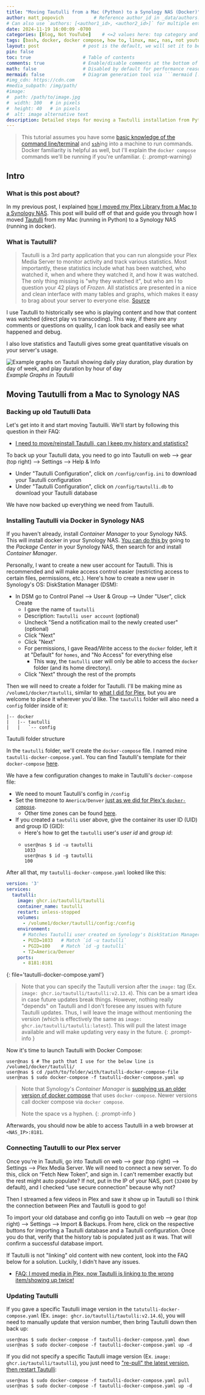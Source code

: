 ```yaml
---
title: "Moving Tautulli from a Mac (Python) to a Synology NAS (Docker)"
author: matt_popovich           # Reference author_id in _data/authors.yml
# Can also use `authors: [<author1_id>, <author2_id>]` for multiple entries
date: 2024-11-19 16:00:09 -0700
categories: [Blog, Not YouTube]    # <=2 values here: top category and sub category
tags: [bash, docker, docker compose, how to, linux, mac, nas, not youtube, synology, tautulli, tech, tutorial]                # TAG names should always be lowercase
layout: post                # post is the default, we will set it to be explicit
pin: false
toc: true                   # Table of contents
comments: true              # Enable/disable comments at the bottom of the post
math: false                 # Disabled by default for performance reasons
mermaid: false              # Diagram generation tool via ```mermaid [...]```
#img_cdn: https://cdn.com
#media_subpath: /img/path/
#image:
#  path: /path/to/image.jpg
#  width: 100   # in pixels
#  height: 40   # in pixels
#  alt: image alternative text
description: Detailed steps for moving a Tautulli installation from Python on a Mac to docker in a Synology NAS
---
```


> This tutorial assumes you have some [basic knowledge of the command line/terminal](/posts/introduction-to-the-command-line-shell-terminal-etc/) and [`ssh`](https://www.digitalocean.com/community/tutorials/how-to-use-ssh-to-connect-to-a-remote-server)ing into a machine to run commands. Docker familiarity is helpful as well, but I'll explain the `docker compose` commands we'll be running if you're unfamiliar.
{: .prompt-warning}

## Intro

### What is this post about?
In my previous post, I explained [how I moved my Plex Library from a Mac to a Synology NAS](/posts/moving-my-plex-library-from-a-mac-to-a-synology-nas/). This post will build off of that and guide you through how I moved [Tautulli](https://tautulli.com) from my Mac (running in Python) to a Synology NAS (running in docker).

### What is Tautulli?
> Tautulli is a 3rd party application that you can run alongside your Plex Media Server to monitor activity and track various statistics. Most importantly, these statistics include what has been watched, who watched it, when and where they watched it, and how it was watched. The only thing missing is "why they watched it", but who am I to question your 42 plays of *Frozen*. All statistics are presented in a nice and clean interface with many tables and graphs, which makes it easy to brag about your server to everyone else.
> [Source](https://tautulli.com)

I use Tautulli to historically see who is playing content and how that content was watched (direct play vs transcoding). This way, if there are any comments or questions on quality, I can look back and easily see what happened and debug.

I also love statistics and Tautulli gives some great quantitative visuals on your server's usage.

![Example graphs on Tautuli showing daily play duration, play duration by day of week, and play duration by hour of day](https://tautulli.com/images/screenshots/graphs.png)
*Example Graphs in Tautulli*

## Moving Tautulli from a Mac to Synology NAS

### Backing up old Tautulli Data
Let's get into it and start moving Tautuilli. We'll start by following this question in their FAQ:
* [I need to move/reinstall Tautulli, can I keep my history and statistics?](https://github.com/Tautulli/Tautulli/wiki/Frequently-Asked-Questions#q-i-need-to-movereinstall-tautulli-can-i-keep-my-history-and-statistics)

To back up your Tautulli data, you need to go into Tautulli on web --> gear (top right) --> Settings --> Help & Info
  * Under "Tautulli Configuration", click on `/config/config.ini` to download your Tautulli configuration
  * Under "Tautulli Configuration", click on `/config/tautulli.db` to download your Tautulli database

We have now backed up everything we need from Tautulli.

### Installing Tautulli via Docker in Synology NAS
If you haven't already, install *Container Manager* to your Synology NAS. This will install docker in your Synology NAS. [You can do this by](https://kb.synology.com/en-nz/DSM/tutorial/How_to_install_applications_with_Package_Center) going to the *Package Center* in your Synology NAS, then search for and install *Container Manager*.

Personally, I want to create a new user account for Tautulli. This is recommended and will make access control easier (restricting access to certain files, permissions, etc.). Here's how to create a new user in Synology's OS: DiskStation Manager (DSM):
  * In DSM go to Control Panel --> User & Group --> Under "User", click Create
    * I gave the name of `tautulli`
    * Description: `Tautulli user account` (optional)
    * Uncheck "Send a notification mail to the newly created user" (optional)
    * Click "Next"
    * Click "Next"
    * For permissions, I gave Read/Write access to the `docker` folder, left it at "Default" for `homes`, and "No Access" for everything else
      * This way, the `tautulli` user will only be able to access the `docker` folder (and its home directory).
    * Click "Next" through the rest of the prompts

Then we will need to create a folder for Tautulli. I'll be making mine as `/volume1/docker/tautulli`, similar to [what I did for Plex](/posts/moving-my-plex-library-from-a-mac-to-a-synology-nas/#installing-plex-via-docker-compose), but you are welcome to place it wherever you'd like. The `tautulli` folder will also need a `config` folder inside of it:

```console
|-- docker
|   |-- tautulli
|   |   `-- config
```
<my-caption>Tautulli folder structure</my-caption>

In the `tautulli` folder, we'll create the `docker-compose` file. I named mine `tautulli-docker-compose.yaml`. You can find Tautulli's template for their `docker-compose` [here](https://github.com/Tautulli/Tautulli/wiki/Installation#using-docker-compose).

We have a few configuration changes to make in Tautulli's `docker-compose` file:
* We need to mount Tautulli's config in `/config`
* Set the timezone to `America/Denver` [just as we did for Plex's `docker-compose`](/posts/moving-my-plex-library-from-a-mac-to-a-synology-nas/#installing-plex-via-docker-compose).
  * Other time zones can be found [here](https://en.wikipedia.org/wiki/List_of_tz_database_time_zones).
* If you created a `tautulli` user above, give the container its user ID (UID) and group ID (GID):
  * Here's how to get the `tautulli` user's *user id* and *group id*:
  * ```console
    user@nas $ id -u tautulli
    1033
    user@nas $ id -g tautulli
    100
    ```

After all that, my `tautulli-docker-compose.yaml` looked like this:
```yaml
version: '3'
services:
  tautulli:
    image: ghcr.io/tautulli/tautulli
    container_name: tautulli
    restart: unless-stopped
    volumes:
      - /volume1/docker/tautulli/config:/config
    environment:
      # Matches Tautulli user created on Synology's DiskStation Manager
      - PUID=1033   # Match `id -u tautulli`
      - PGID=100    # Match `id -g tautulli`
      - TZ=America/Denver
    ports:
      - 8181:8181
```
{: file='tautulli-docker-compose.yaml'}

> Note that you can specify the Tautulli version after the `image:` tag (Ex. `image: ghcr.io/tautulli/tautulli:v2.13.4`). This can be a smart idea in case future updates break things. However, nothing really "depends" on Tautulli and I don't foresee any issues with future Tautulli updates. Thus, I will leave the image without mentioning the version (which is effectively the same as `image: ghcr.io/tautulli/tautulli:latest`). This will pull the latest image available and will make updating very easy in the future.
{: .prompt-info }

Now it's time to launch Tautulli with Docker Compose:

```console
user@nas $ # The path that I use for the below line is /volume1/docker/tautulli/
user@nas $ cd /path/to/folder/with/tautulli-docker-compose-file
user@nas $ sudo docker-compose -f tautulli-docker-compose.yaml up
```

> Note that Synology's *Container Manager* is [supplying us an older version of docker compose](https://www.reddit.com/r/synology/comments/1ei9c1x/outdated_docker_composer/) that uses `docker-compose`. Newer versions call docker compose via `docker compose`.
>
> Note the space vs a hyphen.
{: .prompt-info }

Afterwards, you should now be able to access Tautulli in a web browser at `<NAS_IP>:8181`.

### Connecting Tautulli to our Plex server
Once you’re in Tautulli, go into Tautulli on web --> gear (top right) --> Settings --> Plex Media Server. We will need to connect a new server. To do this, click on “Fetch New Token”, and sign in. I can't remember exactly but the rest might auto populate? If not, put in the IP of your NAS, port (`32400` by default), and I checked “use secure connection” because why not?

Then I streamed a few videos in Plex and saw it show up in Tautulli so I think the connection between Plex and Tautulli is good to go!

To import your old database and config go into Tautulli on web --> gear (top right) --> Settings --> Import & Backups. From here, click on the respective buttons for importing a Tautulli database and a Tautulli configuration. Once you do that, verify that the history tab is populated just as it was. That will confirm a successful database import.

If Tautulli is not "linking" old content with new content, look into the FAQ below for a solution. Luckily, I didn't have any issues.
* [FAQ: I moved media in Plex, now Tautulli is linking to the wrong item/showing up twice!](https://github.com/Tautulli/Tautulli/wiki/Frequently-Asked-Questions#q-i-moved-media-in-plex-now-tautulli-is-linking-to-the-wrong-itemshowing-up-twice)

### Updating Tautulli
If you gave a specific Tautulli image version in the `tatutulli-docker-compose.yaml` (Ex. `image: ghcr.io/tautulli/tautulli:v2.14.6`), you will need to manually update that version number, then bring Tautulli down then back up:
```console
user@nas $ sudo docker-compose -f tautulli-docker-compose.yaml down
user@nas $ sudo docker-compose -f tautulli-docker-compose.yaml up -d
```

If you did not specify a specific Tautulli image version (Ex. `image: ghcr.io/tautulli/tautulli`), you just need to ["re-pull" the latest version, then restart Tautulli](https://github.com/Tautulli/Tautulli/wiki/Installation#using-docker-compose):
```console
user@nas $ sudo docker-compose -f tautulli-docker-compose.yaml pull
user@nas $ sudo docker-compose -f tautulli-docker-compose.yaml up -d
```
